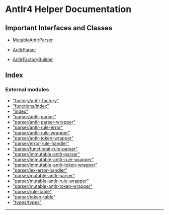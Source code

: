 
Antlr4 Helper Documentation
===========================

Important Interfaces and Classes
--------------------------------

*   [MutableAntlrParser](./classes/_parser_mutable_antlr_parser_.mutableantlrparser.md)
    
*   [AntlrParser](./classes/_parser_antlr_parser_.antlrparser.md)
    
*   [AntlrFactoryBuilder](./classes/_factory_antlr_factory_.antlrfactorybuilder.md)

## Index

### External modules

* ["factory/antlr-factory"](modules/_factory_antlr_factory_.md)
* ["functions/index"](modules/_functions_index_.md)
* ["index"](modules/_index_.md)
* ["parser/antlr-parser"](modules/_parser_antlr_parser_.md)
* ["parser/antlr-parser-wrapper"](modules/_parser_antlr_parser_wrapper_.md)
* ["parser/antlr-rule-error"](modules/_parser_antlr_rule_error_.md)
* ["parser/antlr-rule-wrapper"](modules/_parser_antlr_rule_wrapper_.md)
* ["parser/antlr-token-wrapper"](modules/_parser_antlr_token_wrapper_.md)
* ["parser/error-rule-handler"](modules/_parser_error_rule_handler_.md)
* ["parser/functional-rule-parser"](modules/_parser_functional_rule_parser_.md)
* ["parser/immutable-antlr-parser"](modules/_parser_immutable_antlr_parser_.md)
* ["parser/immutable-antlr-rule-wrapper"](modules/_parser_immutable_antlr_rule_wrapper_.md)
* ["parser/immutable-antlr-token-wrapper"](modules/_parser_immutable_antlr_token_wrapper_.md)
* ["parser/lex-error-handler"](modules/_parser_lex_error_handler_.md)
* ["parser/mutable-antlr-parser"](modules/_parser_mutable_antlr_parser_.md)
* ["parser/mutable-antlr-rule-wrapper"](modules/_parser_mutable_antlr_rule_wrapper_.md)
* ["parser/mutable-antlr-token-wrapper"](modules/_parser_mutable_antlr_token_wrapper_.md)
* ["parser/rule-table"](modules/_parser_rule_table_.md)
* ["parser/token-table"](modules/_parser_token_table_.md)
* ["types/types"](modules/_types_types_.md)

---

